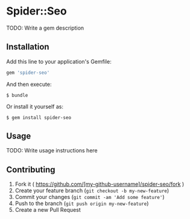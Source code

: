 # Spider::Seo

TODO: Write a gem description

## Installation

Add this line to your application's Gemfile:

```ruby
gem 'spider-seo'
```

And then execute:

    $ bundle

Or install it yourself as:

    $ gem install spider-seo

## Usage

TODO: Write usage instructions here

## Contributing

1. Fork it ( https://github.com/[my-github-username]/spider-seo/fork )
2. Create your feature branch (`git checkout -b my-new-feature`)
3. Commit your changes (`git commit -am 'Add some feature'`)
4. Push to the branch (`git push origin my-new-feature`)
5. Create a new Pull Request
